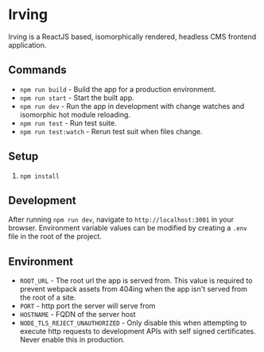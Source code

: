# Irving
Irving is a ReactJS based, isomorphically rendered, headless CMS frontend application.

## Commands
* `npm run build` - Build the app for a production environment.
* `npm run start` - Start the built app.
* `npm run dev` - Run the app in development with change watches and isomorphic hot module reloading.
* `npm run test` - Run test suite.
* `npm run test:watch` - Rerun test suit when files change.

## Setup
1. `npm install`

## Development
After running `npm run dev`, navigate to `http://localhost:3001` in your browser.
Environment variable values can be modified by creating a `.env` file in the root of the project.

## Environment
* `ROOT_URL` - The root url the app is served from. This value is required to
prevent webpack assets from 404ing when the app isn't served from the root of a
site.
* `PORT` - http port the server will serve from
* `HOSTNAME` - FQDN of the server host
* `NODE_TLS_REJECT_UNAUTHORIZED` - Only disable this when attempting to execute
http requests to development APIs with self signed certificates. Never enable
this in production.
